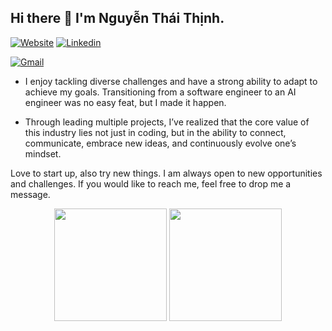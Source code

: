 ## Hi there 👋 I'm Nguyễn Thái Thịnh.

[![Website](https://img.shields.io/badge/website-000000?style=for-the-badge&logo=About.me&logoColor=white)]()
[![Linkedin](https://img.shields.io/badge/LinkedIn-0077B5?style=for-the-badge&logo=linkedin&logoColor=white)](https://www.linkedin.com/in/zgsnat/)
<!-- [![GitHub](https://img.shields.io/badge/GitHub-100000?style=for-the-badge&logo=github&logoColor=white)](https://github.com/ZgsNat) -->
[![Gmail](https://img.shields.io/badge/Gmail-D14836?style=for-the-badge&logo=gmail&logoColor=white)](mailto:thaithinhsworkspace@gmail.com)
<!-- ![Divider](https://img.shields.io/badge/-|-0d1117?style=for-the-badge)
![Visitor Count](https://komarev.com/ghpvc/?username=ZgsNat&style=for-the-badge) -->

- I enjoy tackling diverse challenges and have a strong ability to adapt to achieve my goals. Transitioning from a software engineer to an AI engineer was no easy feat, but I made it happen.

- Through leading multiple projects, I’ve realized that the core value of this industry lies not just in coding, but in the ability to connect, communicate, embrace new ideas, and continuously evolve one’s mindset.

Love to start up, also try new things. I am always open to new opportunities and challenges. If you would like to reach me, feel free to drop me a message.

<div align="center">
	<img height="180em" src="https://github-readme-stats.vercel.app/api?username=ZgsNat&show_icons=true&hide_border=true&count_private=true&include_all_commits=true&theme=merko" />
	<img height="180em" src="https://github-readme-stats.vercel.app/api/top-langs/?username=ZgsNat&theme=merko&hide_border=true&layout=compact&langs_count=8&exclude_repo=Immortal_Ninja,CSharp_Project" />
</div>


<!-- <div align="center">
	<img height="180em" src="https://github-readme-streak-stats.herokuapp.com/?user=ZgsNat&theme=onedark&hide_border=true"/>
</div> -->
